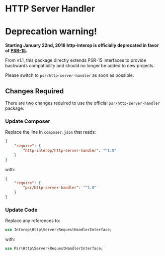 HTTP Server Handler
===================

# Deprecation warning!

**Starting January 22nd, 2018 http-interop is officially deprecated in favor of
[PSR-15][psr-15].**

From v1.1, this package directly extends PSR-15 interfaces to provide backwards
compatibility and should no longer be added to new projects.

Please switch to `psr/http-server-handler` as soon as possible.

[psr-15]: https://github.com/php-fig/fig-standards/blob/master/accepted/PSR-15-http-handlers.md

## Changes Required

There are two changes required to use the official `psr/http-server-handler` package:

### Update Composer

Replace the line in `composer.json` that reads:

```json
{
    "require": {
        "http-interop/http-server-handler": "^1.0"
    }
}
```

with:

```json
{
    "require": {
        "psr/http-server-handler": "^1.0"
    }
}
```

### Update Code

Replace any references to:

```php
use Interop\Http\Server\RequestHandlerInterface;
```

with:

```php
use Psr\Http\Server\RequestHandlerInterface;`
```

